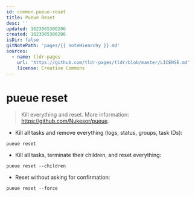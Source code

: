```yaml
---
id: common.pueue-reset
title: Pueue Reset
desc: ''
updated: 1623965306206
created: 1623965306206
isDir: false
gitNotePath: 'pages/{{ noteHiearchy }}.md'
sources:
  - name: tldr-pages
    url: 'https://github.com/tldr-pages/tldr/blob/master/LICENSE.md'
    license: Creative Commons
---
```

# pueue reset

> Kill everything and reset.
> More information: <https://github.com/Nukesor/pueue>.

- Kill all tasks and remove everything (logs, status, groups, task IDs):

`pueue reset`

- Kill all tasks, terminate their children, and reset everything:

`pueue reset --children`

- Reset without asking for confirmation:

`pueue reset --force`

